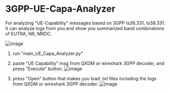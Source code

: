 # 3GPP-UE-Capa-Analyzer
For analyzing "UE-Capability" messages based on 3GPP ts36.331, ts38.331.
It can analyze logs from you and show you summarized band combinations of EUTRA, NR, MRDC.

![image](https://user-images.githubusercontent.com/98713651/151720588-206885f3-68e4-4699-8d65-47d205473836.png)

1. run "main_UE_Capa_Analyzer.py"
2. paste "UE Capability" msg from QXDM or wireshark 3GPP decoder, and press "Execute" button.
![image](https://user-images.githubusercontent.com/98713651/151720706-b3a27e8a-79d1-4934-8e46-776a091a61fe.png)

3. press "Open" button that makes you load .txt files including the logs from QXDM or wireshark 3GPP decoder.
![image](https://user-images.githubusercontent.com/98713651/151720737-529d7b8e-0164-4bd6-8e8c-215f92f51ce0.png)
